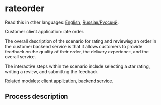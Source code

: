 # rateorder

Read this in other languages: [English](rateorder.md), [Russian/Русский](rateorder.ru.md). 

Customer client application: rate order.

The overall description of the scenario for rating and reviewing an order in the customer backend service is that it allows customers to provide feedback on the quality of their order, the delivery experience, and the overall service. 

The interactive steps within the scenario include selecting a star rating, writing a review, and submitting the feedback.

Related modules: [client application](../../frontend/customerclient.md), [backend service](../../backend/customerbackend.md).

## Process description

